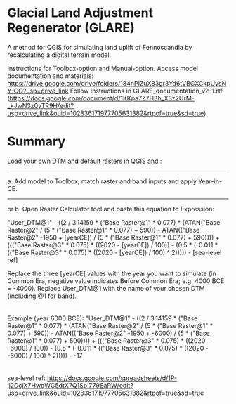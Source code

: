 # Glacial Land Adjustment Regenerator (GLARE)
A method for QGIS for simulating land uplift of Fennoscandia by recalculating a digital terrain model.

Instructions for Toolbox-option and Manual-option.
Access model documentation and materials: https://drive.google.com/drive/folders/184nPIZuX83gr3Yd6tVBGXCkpUysNY-CO?usp=drive_link
Follow instructions in GLARE_documentation_v2-1.rtf (https://docs.google.com/document/d/1KKpa7Z7H3h_X3z2UrM-_kJwN3z0yTR9H/edit?usp=drive_link&ouid=102836171977705631382&rtpof=true&sd=true)

# Summary
Load your own DTM and default rasters in QGIS and :

-----------------------------------------------------------------------

a. Add model to Toolbox, match raster and band inputs and apply Year-in-CE.

-----------------------------------------------------------------------

or b. Open Raster Calculator tool and paste this equation to Expression:

"User_DTM@1" - ((2 / 3.14159 * ("Base Raster@1" * 0.077) * (ATAN("Base Raster@2" / (5 * ("Base Raster@1" * 0.077) + 590)) - ATAN(("Base Raster@2" -1950 + [yearCE]) / (5 * ("Base Raster@1" * 0.077) + 590)))) + ((("Base Raster@3" * 0.075) * ((2020 - [yearCE]) / 100)) - (0.5 * (-0.011 * (("Base Raster@3" * 0.075) * ((2020 - [yearCE]) / 100) ^ 2))))) - [sea-level ref]

Replace the three [yearCE] values with the year you want to simulate (in Common Era, negative value indicates Before Common Era; e.g. 4000 BCE = -4000).
Replace User_DTM@1 with the name of your chosen DTM (including @1 for band).
<br>
<br>
<br>
Example (year 6000 BCE):
"User_DTM@1" - ((2 / 3.14159 * ("Base Raster@1" * 0.077) * (ATAN("Base Raster@2" / (5 * ("Base Raster@1" * 0.077) + 590)) - ATAN(("Base Raster@2" -1950 + -6000) / (5 * ("Base Raster@1" * 0.077) + 590)))) + ((("Base Raster@3" * 0.075) * ((2020 - -6000) / 100)) - (0.5 * (-0.011 * (("Base Raster@3" * 0.075) * ((2020 - -6000) / 100) ^ 2))))) - -17
<br>
<br>
<br>
sea-level ref: https://docs.google.com/spreadsheets/d/1P-ij2DcjX7HwqWG5dtX7Q1SpI779SaRW/edit?usp=drive_link&ouid=102836171977705631382&rtpof=true&sd=true
